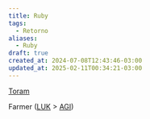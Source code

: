 ```yaml
---
title: Ruby
tags:
  - Retorno
aliases:
  - Ruby
draft: true
created_at: 2024-07-08T12:43:46-03:00
updated_at: 2025-02-11T00:34:21-03:00
---
```


[Toram](../../26/entrada/Toram.md)

Farmer ([LUK](content/entrada/2024/07/09/Toram_LUK.md) > [AGI](content/entrada/2024/07/09/Toram_AGI.md))